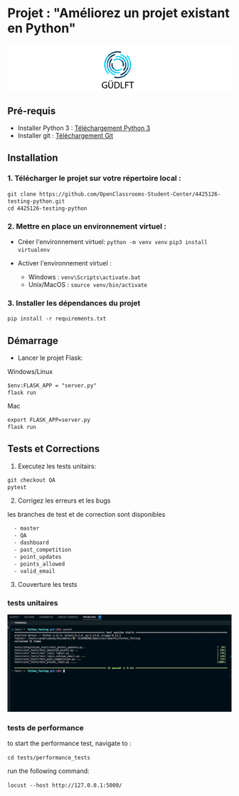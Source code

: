 # Projet : "Améliorez un projet existant en Python"
![bannière logo gudlft](img/logo-gudlft.png)


## Pré-requis

* Installer Python 3 : [Téléchargement Python 3](https://www.python.org/downloads/)
* Installer git : [Téléchargement Git](https://git-scm.com/book/fr/v2/D%C3%A9marrage-rapide-Installation-de-Git)

## Installation

### 1. Télécharger le projet sur votre répertoire local :
```
git clone https://github.com/OpenClassrooms-Student-Center/4425126-testing-python.git
cd 4425126-testing-python
```
### 2. Mettre en place un environnement virtuel :
* Créer l'environnement virtuel:
`python -m venv venv`
`pip3 install virtualenv`

* Activer l'environnement virtuel :
    * Windows : `venv\Scripts\activate.bat`
    * Unix/MacOS : `source venv/bin/activate`


### 3. Installer les dépendances du projet
```
pip install -r requirements.txt
```

## Démarrage
* Lancer le projet Flask:

Windows/Linux
```
$env:FLASK_APP = "server.py"
flask run
```

Mac
```
export FLASK_APP=server.py
flask run
```


## Tests et Corrections
1. Executez les tests unitairs:
```
git checkout QA
pytest
```

2. Corrigez les erreurs et les bugs

les branches de test et de correction sont disponibles
```
  - master
  - QA
  - dashboard
  - past_competition
  - point_updates
  - points_allowed
  - valid_email
```

3. Couverture les tests

### tests unitaires

![couverture de tests](img/couverture-test.png)

### tests de performance
to start the performance test, navigate to :

`cd tests/performance_tests`

run the following command:

`locust --host http://127.0.0.1:5000/`





